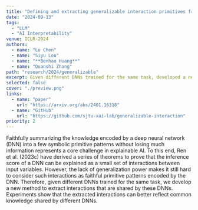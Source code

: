 ```yaml
---
title: "Defining and extracting generalizable interaction primitives from DNNs"
date: "2024-09-13"
tags:
  - "LLM"
  - "AI Interpretability"
venue: ICLR-2024
authors:
  - name: "Lu Chen"
  - name: "Siyu Lou"
  - name: "**Benhao Huang**"
  - name: "Quanshi Zhang"
path: "research/2024/generalizable"
excerpt: Given different DNNs trained for the same task, developed a new method to extract interactions that are shared by these DNNs. Experiments show that the extracted interactions can better reflect common knowledge shared by different DNNs.
selected: false
cover: "./preview.png"
links:
  - name: "paper"
    url: "https://arxiv.org/abs/2401.16318"
  - name: "GitHub"
    url: "https://github.com/sjtu-xai-lab/generalizable-interaction"
priority: 2
---
```


Faithfully summarizing the knowledge encoded by a deep neural network (DNN) into a few symbolic primitive patterns without losing much information represents a core challenge in explainable AI. To this end, Ren et al. (2023c) have derived a series of theorems to prove that the inference score of a DNN can be explained as a small set of interactions between input variables. However, the lack of generalization power makes it still hard to consider such interactions as faithful primitive patterns encoded by the DNN. Therefore, given different DNNs trained for the same task, we develop a new method to extract interactions that are shared by these DNNs. Experiments show that the extracted interactions can better reflect common knowledge shared by different DNNs.


